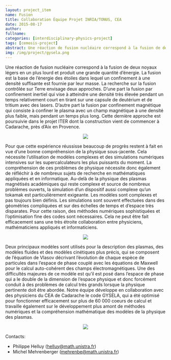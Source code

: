 ```yaml
---
layout: project_item
name: Fusion
title: Collaboration Équipe Projet INRIA/TONUS, CEA
date: 2015-08-17
author: 
fullname: 
categories: [interdisciplinary-physics-project]
tags: [cemosis-project]
abstract: Une réaction de fusion nucléaire correspond à la fusion de deux noyaux légers en un plus lourd et produit une grande quantité d’énergie. La fusion est la base de l’énergie des étoiles dans lequel un confinement à une densité suffisante est fournie par leur masse. La recherche sur la fusion contrôlée sur Terre envisage deux approches. 
img: /img/project/gysela.png
---
```


Une réaction de fusion nucléaire correspond à la fusion de deux noyaux légers en un plus lourd et produit une grande quantité d’énergie. La fusion est la base de l’énergie des étoiles dans lequel un confinement à une densité suffisante est fournie par leur masse. La recherche sur la fusion contrôlée sur Terre envisage deux approches. D’une part la fusion par confinement inertiel qui vise à atteindre une densité très élevée pendant un temps relativement court en tirant sur une capsule de deutérium et de tritium avec des lasers. D’autre part la fusion par confinement magnétique qui consiste à confiner le plasma avec un champ magnétique à une densité plus faible, mais pendant un temps plus long. Cette dernière approche est poursuivie dans le projet ITER dont la construction vient de commencer à Cadarache, près d’Aix en Provence.

<center>
<img src="/img/project/tokamak-75593.png">
</center>

Pour que cette expérience réussisse beaucoup de progrès restent à fait en vue d’une bonne compréhension de la physique sous-jacente. Cela nécessite l’utilisation de modèles complexes et des simulations numériques intensives sur les supercalculateurs les plus puissants du moment. La compréhension de ces problèmes de physique nécessite donc également de réfléchir à de nombreux sujets de recherche en mathématiques appliquées et en informatique. Au-delà de la physique des plasmas magnétisés académiques qui reste complexe et source de nombreux problèmes ouverts, la simulation d’un dispositif aussi complexe qu’un tokamak est particulièrement exigeante. Les modèles sont complexes et pas toujours bien définis. Les simulations sont souvent effectuées dans des géométries compliquées et sur des échelles de temps et d’espace très disparates. Pour cette raison, des méthodes numériques sophistiquées et l’optimisation fine des codes sont nécessaires. Cela ne peut être fait efficacement sans une très étroite collaboration entre physiciens, mathématiciens appliqués et informaticiens.

<center>
<img src="/img/project/gysela.png" style="max-width:600px;max-heigt:400px">
</center>

Deux principaux modèles sont utilisés pour la description des plasmas, des modèles fluides et des modèles cinétiques plus précis, qui se composent de l’équation de Vlasov décrivant l’évolution de chaque espèce de particules dans l’espace de phase couplé avec les équations de Maxwell pour le calcul auto-cohérent des champs électromagnétiques. Une des difficultés majeures de ce modèle est qu’il est posé dans l’espace de phase qui a le double de la dimension de l’espace physique et donc forcément conduit à des problèmes de calcul très grands lorsque la physique pertinente doit être abordée. Notre équipe développe en collaboration avec des physiciens du CEA de Cadarache le code GYSELA, qui a été optimisé pour fonctionner efficacement sur plus de 60 000 coeurs de calcul et travaille également sur le développement plus amont de méthodes numériques et la compréhension mathématique des modèles de la physique des plasmas.

<center>
<img src="/img/project/keen.png">
</center>

Contacts:

- Philippe Helluy (helluy@math.unistra.fr)
- Michel Mehrenberger (mehrenbe@math.unistra.fr)